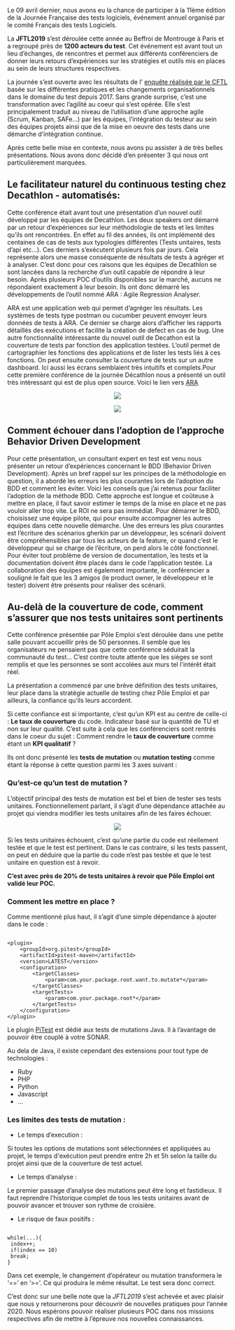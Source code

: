 Le 09 avril dernier, nous avons eu la chance de participer à la 11ème édition de la Journée Française des tests logiciels,  événement annuel organisé par le comité Français des tests Logiciels. 

La **JFTL2019** s’est déroulée cette année au Beffroi de Montrouge à Paris et a regroupé près de **1200 acteurs du test**. Cet événement est avant tout un lieu d’échanges, de rencontres et permet aux différents conférenciers de donner leurs retours d’expériences sur les stratégies et outils mis en places au sein de leurs structures respectives. 

La journée s’est ouverte avec les résultats de l’ [enquête réalisée par le CFTL](http://www.cftl.fr/wp-content/uploads/2019/04/JFTL-2019-Enqu%C3%AAte-CFTL-2019.pdf) basée sur les différentes pratiques et les changements organisationnels dans le domaine du test depuis 2017.  Sans grande surprise, c’est une transformation avec l’agilité au coeur qui s’est opérée. Elle s’est principalement traduit au niveau de l’utilisation d’une approche agile (Scrum, Kanban, SAFe…) par les équipes, l’intégration du testeur au sein des équipes projets ainsi que de la mise en oeuvre des tests dans une démarche d’intégration continue.

Après cette belle mise en contexte, nous avons pu assister à de très belles présentations. Nous avons donc décidé d’en présenter 3 qui nous ont particulièrement marquées. 

## Le facilitateur naturel du continuous testing chez Decathlon - automatisés:

Cette conférence était avant tout une présentation d’un nouvel outil développé par les équipes de Decathlon. Les deux speakers ont démarré par un retour d’expériences sur leur méthodologie de tests et les limites qu’ils ont rencontrées. En effet au fil des années, ils ont implémenté des centaines de cas de tests aux typologies différentes (Tests unitaires, tests d’api etc…). Ces derniers s’exécutent plusieurs fois par jours. Cela représente alors une masse conséquente de résultats de tests à agréger et à analyser. C’est donc pour ces raisons que les équipes de Decathlon se sont lancées dans la recherche d’un outil capable de répondre à leur besoin. Après plusieurs POC d’outils disponibles sur le marché, aucuns ne répondaient exactement à leur besoin. Ils ont donc démarré les développements de l’outil nommé ARA : Agile Regression Analyser.

ARA est une application web qui permet d’agréger les résultats. Les systèmes de tests type postman ou cucumber peuvent envoyer leurs données de tests à ARA. Ce dernier se charge alors d’afficher les rapports détaillés des exécutions et facilite la création de defect en cas de bug.
Une autre fonctionnalité intéressante du nouvel outil de Decathon est la couverture de tests par fonction des application testées. L’outil permet de cartographier les fonctions des applications et de lister les tests liés à ces fonctions. On peut ensuite consulter la couverture de tests sur un autre dashboard. Ici aussi les écrans semblaient très intuitifs et complets.Pour cette première conférence de la journée Décathlon nous a présenté un outil très intéressant qui est de plus open source. Voici le lien vers [ARA](https://github.com/Decathlon/ara)

<p align="center">
  <img src="dashboard_ara_decathlon.png">
</p>


<p align="center">
  <img src="KPI_ara_deathlon.png">
</p>

## Comment échouer dans l’adoption de l’approche Behavior Driven Development

Pour cette présentation, un consultant expert en test est venu nous présenter un retour d’expériences concernant le BDD (Behavior Driven Development). Après un bref rappel sur les principes de la méthodologie en question, il a abordé les erreurs les plus courantes lors de l’adoption du BDD et comment les éviter.
Voici les conseils que j’ai retenus pour faciliter l’adoption de la méthode BDD.
Cette approche est longue et coûteuse à mettre en place, il faut savoir estimer le temps de la mise en place et ne pas vouloir aller trop vite. Le ROI ne sera pas immédiat.
Pour démarrer le BDD, choisissez une équipe pilote, qui pour ensuite accompagner les autres équipes dans cette nouvelle démarche.
Une des erreurs les plus courantes est l’écriture des scénarios gherkin par un développeur, les scénarii doivent être compréhensibles par tous les acteurs de la feature, or quand c’est le développeur qui se charge de l’écriture, on perd alors le côté fonctionnel. 
Pour éviter tout problème de version de documentation, les tests et la documentation doivent être placés dans le code l’application testée.
La collaboration des équipes est également importante, le conférencier a souligné le fait que les 3 amigos (le product owner, le développeur et le tester) doivent être présents pour réaliser des scénarii.

## Au-delà de la couverture de code, comment s’assurer que nos tests unitaires sont pertinents

Cette conférence présentée par Pôle Emploi s’est déroulée dans une petite salle pouvant accueillir près de 50 personnes. Il semble que les organisateurs ne pensaient pas que cette conférence séduirait la communauté du test... C’est contre toute attente que les sièges se sont remplis et que les personnes se sont accolées aux murs tel l'intérêt était réel. 

La présentation a commencé par une brève définition des tests unitaires, leur place dans la stratégie actuelle de testing chez Pôle Emploi et par ailleurs, la confiance qu’ils leurs accordent. 

Si cette confiance est si importante, c’est qu’un KPI est au centre de celle-ci : **Le taux de couverture** du code. Indicateur basé sur la quantité de TU et non sur leur qualité.  C’est suite à cela que les conférenciers sont rentrés dans le coeur du sujet : Comment rendre le **taux de couverture** comme étant un **KPI qualitatif** ? 

Ils ont donc présenté les **tests de mutation** ou **mutation testing** comme étant la réponse à cette question parmi les 3 axes suivant : 

### Qu’est-ce qu’un test de mutation ? 

L’objectif principal des tests de mutation est bel et bien de tester ses tests unitaires. Fonctionnellement parlant, il s’agit d’une dépendance attachée au projet qui viendra modifier les tests unitaires afin de les faires échouer. 

<p align="center">
  <img src="mutation_testing_davidson.png">
</p>


Si les tests unitaires échouent, c’est qu’une partie du code est réellement testée et que le test est pertinent. Dans le cas contraire, si les tests passent, on peut en déduire que la partie du code n’est pas testée et que le test unitaire en question est à revoir. 

**C’est avec près de 20% de tests unitaires à revoir que Pôle Emploi ont validé leur POC.** 

### Comment les mettre en place ?

Comme mentionné plus haut, il s’agit d’une simple dépendance à ajouter dans le code : 

```

<plugin>
    <groupId>org.pitest</groupId>
    <artifactId>pitest-maven</artifactId>
    <version>LATEST</version>
    <configuration>
        <targetClasses>
            <param>com.your.package.root.want.to.mutate*</param>
        </targetClasses>
        <targetTests>
            <param>com.your.package.root*</param>
        </targetTests>
    </configuration>
</plugin>

```
Le plugin [PiTest](http://pitest.org/) est dédié aux tests de mutations Java. Il à l’avantage de pouvoir être couplé à votre SONAR. 


Au dela de Java, il existe cependant des extensions pour tout type de technologies : 

- Ruby
- PHP
- Python
- Javascript
- … 

### Les limites des tests de mutation : 

- Le temps d’execution : 

Si toutes les options de mutations sont sélectionnées et appliquées au projet,  le temps d'exécution peut prendre entre 2h et 5h selon la taille du projet ainsi que de la couverture de test actuel.


- Le temps d’analyse : 

Le premier passage d’analyse des mutations peut être long et fastidieux. Il faut reprendre l’historique complet de tous les tests unitaires avant de pouvoir avancer et trouver son rythme de croisière. 

- Le risque de faux positifs : 

```

while(...){
 index++;
 if(index == 10)
 break;
}

```

Dans cet exemple, le changement d’opérateur ou mutation transformera le ‘==’ en ‘>=’. Ce qui produira le même résultat. Le test sera donc correct.


C’est donc sur une belle note que la *JFTL2019* s’est achevée et avec plaisir que nous y retournerons pour découvrir de nouvelles pratiques pour l’année 2020. Nous espérons pouvoir réaliser plusieurs POC dans nos missions respectives afin de mettre à l’épreuve nos nouvelles connaissances.
